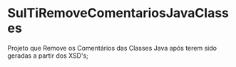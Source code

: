 # SulTiRemoveComentariosJavaClasses
Projeto que Remove os Comentários das Classes Java após terem sido geradas a partir dos XSD's;
